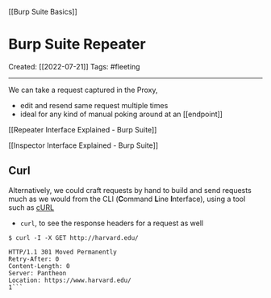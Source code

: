 [[Burp Suite Basics]]

# Burp Suite Repeater
Created:  [[2022-07-21]]
Tags: #fleeting 

---
We can take a request captured in the Proxy, 
- edit and resend same request multiple times
- ideal for any kind of manual poking around at an [[endpoint]]




[[Repeater Interface Explained - Burp Suite]]

[[Inspector Interface Explained - Burp Suite]]


## Curl
Alternatively, we could craft requests by hand to build and send requests 
much as we would from the CLI (**C**ommand **L**ine **I**nterface), using a tool such as [cURL](https://curl.se/)
- `curl`, to see the response headers for a request as well
```SHELL
$ curl -I -X GET http://harvard.edu/

HTTP/1.1 301 Moved Permanently
Retry-After: 0
Content-Length: 0
Server: Pantheon
Location: https://www.harvard.edu/
1```

